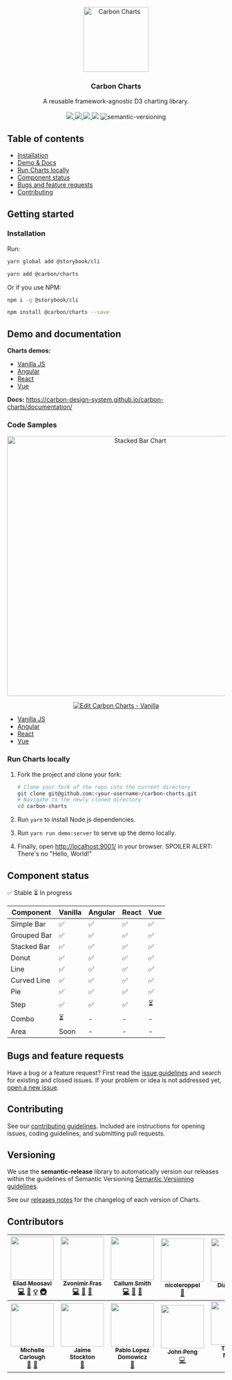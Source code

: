<p align="center">
	<a href="https://carbon-design-system.github.io/carbon-charts/">
		<img src="assets/logo.png" alt="Carbon Charts" width=150 height=150 />
	</a>
	<h3 align="center">Carbon Charts</h3>
	<p align="center">
		A reusable framework-agnostic D3 charting library.
		<br /><br />
		<a href="https://travis-ci.org/carbon-design-system/carbon-charts">
			<img src="https://api.travis-ci.org/carbon-design-system/carbon-charts.svg?branch=master" />
		</a>
		<a href="https://app.netlify.com/sites/carbon-charts/deploys">
			<img src="https://api.netlify.com/api/v1/badges/8dd7641f-6f80-498d-aa95-4716a0fa44e3/deploy-status" />
		</a>
		<a href="https://www.npmjs.com/package/@carbon/charts">
			<img src="https://img.shields.io/npm/v/@carbon/charts.svg" />
		</a>
		<img src="https://img.shields.io/badge/comp-IE11%2B-blue.svg" />
		<img alt="semantic-versioning" src="https://img.shields.io/badge/%20%20%F0%9F%93%A6%F0%9F%9A%80-semantic--versioning-e10079.svg">
	</p>
</p>

## Table of contents

- [Installation](#installation)
- [Demo & Docs](#demo-and-documentation)
- [Run Charts locally](#run-charts-locally)
- [Component status](#component-status)
- [Bugs and feature requests](#bugs-and-feature-requests)
- [Contributing](#contributing)

## Getting started

### Installation

Run:
```bash
yarn global add @storybook/cli

yarn add @carbon/charts
```

Or if you use NPM:
```bash
npm i -g @storybook/cli

npm install @carbon/charts --save
```

## Demo and documentation
**Charts demos:**
- [Vanilla JS](https://carbon-design-system.github.io/carbon-charts/)
- [Angular](https://carbon-design-system.github.io/carbon-charts/angular)
- [React](https://carbon-design-system.github.io/carbon-charts/react)
- [Vue](https://carbon-design-system.github.io/carbon-charts/vue)

**Docs:** <https://carbon-design-system.github.io/carbon-charts/documentation/>

### Code Samples
<p align="center">
	<img src="assets/demo-stacked-bar.png" alt="Stacked Bar Chart" width="600" />
</p>

<p align="center">
	<a href="https://codesandbox.io/s/149vrzo62l">
		<img src="https://codesandbox.io/static/img/play-codesandbox.svg" alt="Edit Carbon Charts - Vanilla" />
	</a>
</p>

- [Vanilla JS](https://codesandbox.io/s/149vrzo62l)
- [Angular](https://codesandbox.io/s/k32kjy5qnr)
- [React](https://codesandbox.io/s/pppmo3ollx)
- [Vue](https://codesandbox.io/s/040w2rqrxp)

### Run Charts locally
1. Fork the project and clone your fork:

   ```bash
   # Clone your fork of the repo into the current directory
   git clone git@github.com:<your-username>/carbon-charts.git
   # Navigate to the newly cloned directory
   cd carbon-charts
   ```

2. Run `yarn` to install Node.js dependencies.
3. Run `yarn run demo:server` to serve up the demo locally.
4. Finally, open <http://localhost:9001/> in your browser. SPOILER ALERT: There's no "Hello, World!"

## Component status
:white_check_mark: Stable :hourglass_flowing_sand: In progress

| Component   | Vanilla            | Angular                  | React | Vue |
|-------------|--------------------|--------------------------|-------|-------|
| Simple Bar  | :white_check_mark: | :white_check_mark: | :white_check_mark: | :white_check_mark:
| Grouped Bar | :white_check_mark: | :white_check_mark: | :white_check_mark: | :white_check_mark:
| Stacked Bar | :white_check_mark: | :white_check_mark: | :white_check_mark: | :white_check_mark:
| Donut       | :white_check_mark: | :white_check_mark: | :white_check_mark: | :white_check_mark:
| Line        | :white_check_mark: | :white_check_mark: | :white_check_mark: | :white_check_mark:
| Curved Line | :white_check_mark: | :white_check_mark: | :white_check_mark: | :white_check_mark:
| Pie         | :white_check_mark: | :white_check_mark: | :white_check_mark: | :white_check_mark:
| Step        | :white_check_mark: | :white_check_mark: | :white_check_mark: | :hourglass_flowing_sand:
| Combo       | :hourglass_flowing_sand: | - | - | -
| Area        | Soon | - | - | - |

## Bugs and feature requests

Have a bug or a feature request? First read the [issue guidelines](https://github.com/carbon-design-system/carbon-charts/blob/master/CONTRIBUTING.md#issue-guidelines) and search for existing and closed issues. If your problem or idea is not addressed yet, [open a new issue](https://github.com/carbon-design-system/carbon-charts/issues/new).

## Contributing

See our [contributing guidelines](https://github.com/carbon-design-system/carbon-charts/blob/master/CONTRIBUTING.md). Included are instructions for opening issues, coding guidelines, and submitting pull requests.

<!-- ## Community

Get updates on Charts' development and chat with the core team and community. -->

## Versioning

We use the **semantic-release** library to automatically version our releases within the guidelines of Semantic Versioning [Semantic Versioning guidelines](http://semver.org/).

See our [releases notes](https://github.com/carbon-design-system/carbon-charts/releases) for the changelog of each version of Charts.

## Contributors
<!-- ALL-CONTRIBUTORS-LIST:START - Do not remove or modify this section -->
<!-- prettier-ignore -->
| [<img src="https://avatars3.githubusercontent.com/u/14989804?v=4" width="100px;"/><br /><sub><b>Eliad Moosavi</b></sub>](http://eMoosavi.com)<br />[💻](https://github.com/theiliad/carbon-charts/commits?author=theiliad "Code") [📖](https://github.com/theiliad/carbon-charts/commits?author=theiliad "Documentation") [💡](#example-theiliad "Examples") [🚇](#infra-theiliad "Infrastructure (Hosting, Build-Tools, etc)") | [<img src="https://avatars0.githubusercontent.com/u/9692126?v=4" width="100px;"/><br /><sub><b>Zvonimir Fras</b></sub>](http://www.zvonimirfras.com)<br />[💻](https://github.com/theiliad/carbon-charts/commits?author=zvonimirfras "Code") [📖](https://github.com/theiliad/carbon-charts/commits?author=zvonimirfras "Documentation") [👀](#review-zvonimirfras "Reviewed Pull Requests") | [<img src="https://avatars1.githubusercontent.com/u/1744185?v=4" width="100px;"/><br /><sub><b>Callum Smith</b></sub>](http://reallyawesomedomain.com)<br />[💻](https://github.com/theiliad/carbon-charts/commits?author=cal-smith "Code") [📖](https://github.com/theiliad/carbon-charts/commits?author=cal-smith "Documentation") [👀](#review-cal-smith "Reviewed Pull Requests") | [<img src="https://avatars0.githubusercontent.com/u/43546639?v=4" width="100px;"/><br /><sub><b>nicoleroppel</b></sub>](https://github.com/nicoleroppel)<br />[🎨](#design-nicoleroppel "Design") | [<img src="https://avatars3.githubusercontent.com/u/43549567?v=4" width="100px;"/><br /><sub><b>Diana Tran</b></sub>](https://github.com/dianatran18)<br />[🎨](#design-dianatran18 "Design") |
| :---: | :---: | :---: | :---: | :---: |
| [<img src="https://avatars1.githubusercontent.com/u/6198288?v=4" width="100px;"/><br /><sub><b>Michelle Carlough </b></sub>](http://michellecarlough.com/)<br />[🎨](#design-MichelleCarlough "Design") [📖](https://github.com/theiliad/carbon-charts/commits?author=MichelleCarlough "Documentation") | [<img src="https://avatars0.githubusercontent.com/u/43579539?v=4" width="100px;"/><br /><sub><b>Jaime Stockton</b></sub>](https://github.com/JaimeMae)<br />[🎨](#design-JaimeMae "Design") | [<img src="https://avatars1.githubusercontent.com/u/5810053?v=4" width="100px;"/><br /><sub><b>Pablo Lopez Domowicz</b></sub>](https://github.com/PLopezD)<br />[🎨](#design-PLopezD "Design") | [<img src="https://avatars3.githubusercontent.com/u/9957837?v=4" width="100px;"/><br /><sub><b>John Peng</b></sub>](http://www.johnpeng47.com)<br />[💻](https://github.com/theiliad/carbon-charts/commits?author=JohnPeng47 "Code") | [<img src="https://avatars0.githubusercontent.com/u/14932492?v=4" width="100px;"/><br /><sub><b>Thomas Mullen</b></sub>](https://github.com/t-mullen)<br />[💻](https://github.com/theiliad/carbon-charts/commits?author=t-mullen "Code") |
<!-- ALL-CONTRIBUTORS-LIST:END -->
